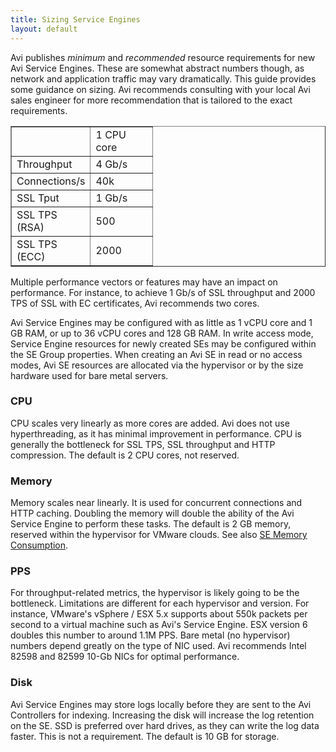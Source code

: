 ```yaml
---
title: Sizing Service Engines
layout: default
---
```

Avi publishes *minimum* and *recommended* resource requirements for new Avi Service Engines.  These are somewhat abstract numbers though, as network and application traffic may vary dramatically.  This guide provides some guidance on sizing.  Avi recommends consulting with your local Avi sales engineer for more recommendation that is tailored to the exact requirements.
<table dir="ltr" border="1" cellspacing="0" cellpadding="0"> 
 <colgroup> 
  <col width="122"> 
  <col width="100"> 
 </colgroup> 
 <tbody> 
  <tr> 
   <td></td> 
   <td>1 CPU core</td> 
  </tr> 
  <tr> 
   <td>Throughput</td> 
   <td>4 Gb/s</td> 
  </tr> 
  <tr> 
   <td>Connections/s</td> 
   <td>40k</td> 
  </tr> 
  <tr> 
   <td>SSL Tput</td> 
   <td>1 Gb/s</td> 
  </tr> 
  <tr> 
   <td>SSL TPS (RSA)</td> 
   <td>500</td> 
  </tr> 
  <tr> 
   <td>SSL TPS (ECC)</td> 
   <td>2000</td> 
  </tr> 
 </tbody> 
</table>

 

Multiple performance vectors or features may have an impact on performance.  For instance, to achieve 1 Gb/s of SSL throughput and 2000 TPS of SSL with EC certificates, Avi recommends two cores.

Avi Service Engines may be configured with as little as 1 vCPU core and 1 GB RAM, or up to 36 vCPU cores and 128 GB RAM.  In write access mode, Service Engine resources for newly created SEs may be configured within the SE Group properties.  When creating an Avi SE in read or no access modes, Avi SE resources are allocated via the hypervisor or by the size hardware used for bare metal servers.

### CPU

CPU scales very linearly as more cores are added.  Avi does not use hyperthreading, as it has minimal improvement in performance.  CPU is generally the bottleneck for SSL TPS, SSL throughput and HTTP compression.  The default is 2 CPU cores, not reserved.

### Memory

Memory scales near linearly.  It is used for concurrent connections and HTTP caching.  Doubling the memory will double the ability of the Avi Service Engine to perform these tasks.  The default is 2 GB memory, reserved within the hypervisor for VMware clouds.  See also <a href="/docs/latest/se-memory-consumption">SE Memory Consumption</a>.

### PPS

For throughput-related metrics, the hypervisor is likely going to be the bottleneck.  Limitations are different for each hypervisor and version.  For instance, VMware's vSphere / ESX 5.x supports about 550k packets per second to a virtual machine such as Avi's Service Engine.  ESX version 6 doubles this number to around 1.1M PPS.  Bare metal (no hypervisor) numbers depend greatly on the type of NIC used.  Avi recommends Intel 82598 and 82599 10-Gb NICs for optimal performance.

### Disk

Avi Service Engines may store logs locally before they are sent to the Avi Controllers for indexing.  Increasing the disk will increase the log retention on the SE.  SSD is preferred over hard drives, as they can write the log data faster.  This is not a requirement.  The default is 10 GB for storage.